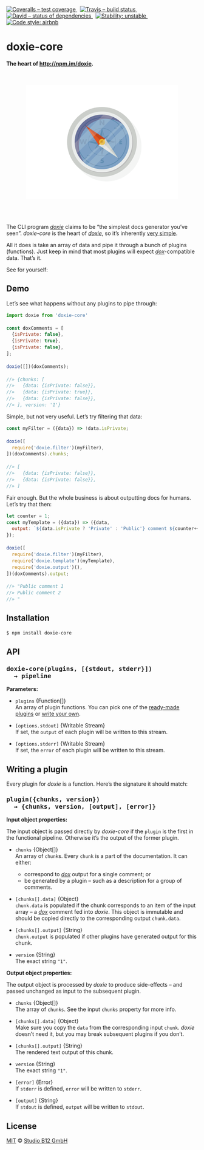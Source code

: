 [![Coveralls – test coverage
](https://img.shields.io/coveralls/studio-b12/doxie-core.svg?style=flat-square)
](https://coveralls.io/r/studio-b12/doxie-core)
 [![Travis – build status
](https://img.shields.io/travis/studio-b12/doxie-core/master.svg?style=flat-square)
](https://travis-ci.org/studio-b12/doxie-core)
 [![David – status of dependencies
](https://img.shields.io/david/studio-b12/doxie-core.svg?style=flat-square)
](https://david-dm.org/studio-b12/doxie-core)
 [![Stability: unstable
](https://img.shields.io/badge/stability-unstable-yellowgreen.svg?style=flat-square)
](https://github.com/studio-b12/doxie-core/issues/3)
 [![Code style: airbnb
](https://img.shields.io/badge/code%20style-airbnb-blue.svg?style=flat-square)
](https://github.com/airbnb/javascript)




doxie-core
==========

**The heart of <http://npm.im/doxie>.**




<p align="center"><a
  title="Graphic by the great Justin Mezzell"
  href="http://justinmezzell.tumblr.com/post/89652317743"
  >
  <br/>
  <br/>
  <img
    src="Readme/Compass.gif"
    width="400"
    height="300"
  />
  <br/>
  <br/>
</a></p>


 

The CLI program *[doxie][]* claims to be “the simplest docs generator you’ve seen”. *doxie-core* is the heart of *[doxie][]*, so it’s inherently [very simple][].

All it does is take an array of data and pipe it through a bunch of plugins (functions). Just keep in mind that most plugins will expect *[dox][]*-compatible data. That’s it.

See for yourself:

[doxie]:        https://github.com/studio-b12/doxie
[dox]:          https://github.com/tj/dox
[very simple]:  ./module/index.js




Demo
----

Let’s see what happens without any plugins to pipe through:

```js
import doxie from 'doxie-core'

const doxComments = [
  {isPrivate: false},
  {isPrivate: true},
  {isPrivate: false},
];

doxie([])(doxComments);

//» {chunks: [
//»   {data: {isPrivate: false}},
//»   {data: {isPrivate: true}},
//»   {data: {isPrivate: false}},
//» ], version: '1'}
```


Simple, but not very useful. Let’s try filtering that data:

```js
const myFilter = ({data}) => !data.isPrivate;

doxie([
  require('doxie.filter')(myFilter),
])(doxComments).chunks;

//» [
//»   {data: {isPrivate: false}},
//»   {data: {isPrivate: false}},
//» ]
```


Fair enough. But the whole business is about outputting docs for humans. Let’s try that then:

```js
let counter = 1;
const myTemplate = ({data}) => ({data,
  output: `${data.isPrivate ? 'Private' : 'Public'} comment ${counter++}\n`
});

doxie([
  require('doxie.filter')(myFilter),
  require('doxie.template')(myTemplate),
  require('doxie.output')(),
])(doxComments).output;

//» "Public comment 1
//» Public comment 2
//» "
```




Installation
------------

```sh
$ npm install doxie-core
```




API
---

<h3><pre>
doxie-core(plugins, [{stdout, stderr}])
  → pipeline
</pre></h3>

**Parameters:**

* `plugins` {Function[]}  
  An array of plugin functions. You can pick one of the [ready-made plugins][] or [write your own][].

* `[options.stdout]` {Writable Stream}  
  If set, the `output` of each plugin will be written to this stream.

* `[options.stderr]` {Writable Stream}  
  If set, the `error` of each plugin will be written to this stream.

[ready-made plugins]:  https://www.npmjs.com/browse/keyword/doxie-plugin
[write your own]:      #writing-a-plugin




<a                                                    id="writing-a-plugin"></a>
Writing a plugin
----------------

Every plugin for *doxie* is a function. Here’s the signature it should match:

<h3><pre>
plugin({chunks, version})
  → {chunks, version, [output], [error]}
</pre></h3>


**Input object properties:**

The input object is passed directly by *doxie-core* if the `plugin` is the first in the functional pipeline. Otherwise it’s the output of the former plugin.

* `chunks`  {Object[]}  
  An array of `chunk`s. Every `chunk` is a part of the documentation. It can either:
  * correspond to *[dox][]* output for a single comment; or
  * be generated by a plugin – such as a description for a group of comments.

* `[chunks[].data]`  {Object}  
  `chunk.data` is populated if the chunk corresponds to an item of the input array – a *[dox][]* comment fed into *doxie*. This object is immutable and should be copied directly to the corresponding output `chunk.data`.

* `[chunks[].output]`  {String}  
  `chunk.output` is populated if other plugins have generated output for this chunk.

* `version`  {String}  
  The exact string `"1"`.


**Output object properties:**

The output object is processed by *doxie* to produce side-effects – and passed unchanged as input to the subsequent plugin.

* `chunks`  {Object[]}  
  The array of `chunks`. See the input `chunks` property for more info.

* `[chunks[].data]`  {Object}  
  Make sure you copy the `data` from the corresponding input `chunk`. *doxie* doesn’t need it, but you may break subsequent plugins if you don’t.

* `[chunks[].output]`  {String}  
  The rendered text output of this chunk.

* `version`  {String}  
  The exact string `"1"`.

* `[error]`  {Error}  
  If `stderr` is defined, `error` will be written to `stderr`.

* `[output]` {String}  
  If `stdout` is defined, `output` will be written to `stdout`.




License
-------

[MIT][] © [Studio B12 GmbH][]

[MIT]: ./License.md
[Studio B12 GmbH]: http://studio-b12.de
